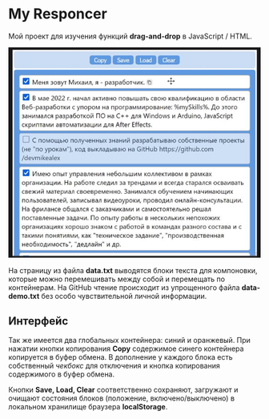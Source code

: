 # My Responcer

Мой проект для изучения функций **drag-and-drop** в JavaScript / HTML.

![preview](docs/assets/preview.jpg)

На страницу из файла **data.txt** выводятся блоки текста для компоновки, которые можно перемешивать между собой и перемещать по контейнерам. На GitHub чтение происходит из упрощенного файла **data-demo.txt** без особо чувствительной личной информации.

## Интерфейс

Так же имеется два глобальных контейнера: синий и оранжевый. При нажатии кнопки копирования **Copy** содержимое синего контейнера копируется в буфер обмена. В дополнение у каждого блока есть собственный *чекбокс* для отключения и кнопка копирования содержимого в буфер обмена.

Кнопки **Save, Load, Clear** соответственно сохраняют, загружают и очищают состояния блоков (положение, включено/выключено) в локальном хранилище браузера **localStorage**.